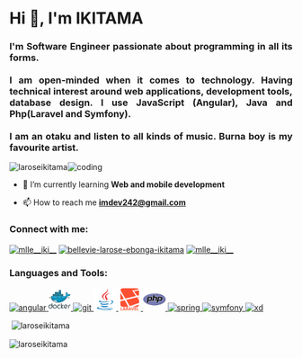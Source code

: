 <h1 align="justify">Hi 👋, I'm IKITAMA</h1>
<h3 align="justify">I'm Software Engineer passionate about programming in all its forms. <br><br>I am open-minded when it comes to technology. Having technical interest around web applications, development tools, database design. I use JavaScript (Angular), Java and Php(Laravel and Symfony).<br><br> I am an otaku and listen to all kinds of music. Burna boy is my favourite artist.</h3>
<img align="right" alt="coding" width="400" src="https://www.adyen.com/dam/jcr:55d891b7-1524-4483-9127-58c2eab446a7/illustration-newsletter-develop.jpg">
<p align="left"> <img src="https://komarev.com/ghpvc/?username=laroseikitama&label=Profile%20views&color=0e75b6&style=flat" alt="laroseikitama" /> </p>

- 🌱 I’m currently learning **Web and mobile development**

- 📫 How to reach me **imdev242@gmail.com**

<h3 align="left">Connect with me:</h3>
<p align="left">
<a href="https://twitter.com/mlle__iki__" target="blank"><img align="center" src="https://raw.githubusercontent.com/rahuldkjain/github-profile-readme-generator/master/src/images/icons/Social/twitter.svg" alt="mlle__iki__" height="30" width="40" /></a>
<a href="https://linkedin.com/in/bellevie-larose-ebonga-ikitama" target="blank"><img align="center" src="https://raw.githubusercontent.com/rahuldkjain/github-profile-readme-generator/master/src/images/icons/Social/linked-in-alt.svg" alt="bellevie-larose-ebonga-ikitama" height="30" width="40" /></a>
<a href="https://instagram.com/mlle__iki__" target="blank"><img align="center" src="https://raw.githubusercontent.com/rahuldkjain/github-profile-readme-generator/master/src/images/icons/Social/instagram.svg" alt="mlle__iki__" height="30" width="40" /></a>
</p>

<h3 align="left">Languages and Tools:</h3>
<p align="left"> <a href="https://angular.io" target="_blank" rel="noreferrer"> <img src="https://angular.io/assets/images/logos/angular/angular.svg" alt="angular" width="40" height="40"/> </a> <a href="https://www.docker.com/" target="_blank" rel="noreferrer"> <img src="https://raw.githubusercontent.com/devicons/devicon/master/icons/docker/docker-original-wordmark.svg" alt="docker" width="40" height="40"/> </a> <a href="https://git-scm.com/" target="_blank" rel="noreferrer"> <img src="https://www.vectorlogo.zone/logos/git-scm/git-scm-icon.svg" alt="git" width="40" height="40"/> </a> <a href="https://www.java.com" target="_blank" rel="noreferrer"> <img src="https://raw.githubusercontent.com/devicons/devicon/master/icons/java/java-original.svg" alt="java" width="40" height="40"/> </a> <a href="https://laravel.com/" target="_blank" rel="noreferrer"> <img src="https://raw.githubusercontent.com/devicons/devicon/master/icons/laravel/laravel-plain-wordmark.svg" alt="laravel" width="40" height="40"/> </a> <a href="https://www.php.net" target="_blank" rel="noreferrer"> <img src="https://raw.githubusercontent.com/devicons/devicon/master/icons/php/php-original.svg" alt="php" width="40" height="40"/> </a> <a href="https://spring.io/" target="_blank" rel="noreferrer"> <img src="https://www.vectorlogo.zone/logos/springio/springio-icon.svg" alt="spring" width="40" height="40"/> </a> <a href="https://symfony.com" target="_blank" rel="noreferrer"> <img src="https://symfony.com/logos/symfony_black_03.svg" alt="symfony" width="40" height="40"/> </a> <a href="https://www.adobe.com/products/xd.html" target="_blank" rel="noreferrer"> <img src="https://cdn.worldvectorlogo.com/logos/adobe-xd.svg" alt="xd" width="40" height="40"/> </a> </p>

<p>&nbsp;<img align="center" src="https://github-readme-stats.vercel.app/api?username=laroseikitama&show_icons=true&locale=en" alt="laroseikitama" /></p>

<p><img align="center" src="https://github-readme-streak-stats.herokuapp.com/?user=laroseikitama&" alt="laroseikitama" /></p>
